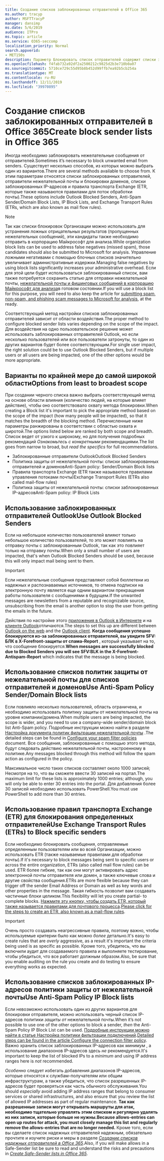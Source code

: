 ```yaml
---
title: Создание списков заблокированных отправителей в Office 365
ms.author: tracyp
author: MSFTTracyP
manager: dansimp
ms.date: 5/6/2019
audience: ITPro
ms.topic: article
ms.service: O365-seccomp
localization_priority: Normal
search.appverid:
- MET150s
description: Параметр Блокировать список отправителей содержит списки заблокированных отправителей, отправители нежелательной почты и блокировки доменов, списки заблокированных IP-адресов и правила транспорта Exchange (ETR), также называемые правилами для обработки почты.
ms.openlocfilehash: f4fab732a92df2a2500212c9825d2b3e710b0a07
ms.sourcegitcommit: 5710ce729c55d95b8b452d99ffb7ea92b5cb254a
ms.translationtype: MT
ms.contentlocale: ru-RU
ms.lasthandoff: 12/11/2019
ms.locfileid: "39970895"
---
```

# <a name="create-block-sender-lists-in-office-365"></a><span data-ttu-id="e3037-103">Создание списков заблокированных отправителей в Office 365</span><span class="sxs-lookup"><span data-stu-id="e3037-103">Create block sender lists in Office 365</span></span>

<span data-ttu-id="e3037-104">Иногда необходимо заблокировать нежелательные сообщения от отправителей.</span><span class="sxs-lookup"><span data-stu-id="e3037-104">Sometimes it’s necessary to block unwanted email from senders.</span></span> <span data-ttu-id="e3037-105">Существует несколько способов, из которых можно выбрать один из вариантов.</span><span class="sxs-lookup"><span data-stu-id="e3037-105">There are several methods available to choose from.</span></span> <span data-ttu-id="e3037-106">К этим параметрам относятся списки заблокированных отправителей, отправители нежелательной почты и блокировки доменов, списки заблокированных IP-адресов и правила транспорта Exchange (ETR, которые также называются правилами для поток обработки почты).</span><span class="sxs-lookup"><span data-stu-id="e3037-106">These options include Outlook Blocked Senders, Anti-Spam Sender/Domain Block Lists, IP Block Lists, and Exchange Transport Rules (ETRs, which are also known as mail flow rules).</span></span>

> [!NOTE]
> <span data-ttu-id="e3037-107">Так как списки блокировок Организации можно использовать для устранения ложных отрицательных результатов (пропущенных нежелательных сообщений), эти кандидаты также необходимо отправить в корпорацию Майкрософт для анализа.</span><span class="sxs-lookup"><span data-stu-id="e3037-107">While organization block lists can be used to address false negatives (missed spam), those candidates should also be submitted to Microsoft for analysis.</span></span> <span data-ttu-id="e3037-108">Управление ложными негативами с помощью блочных списков значительно увеличивает административные издержки.</span><span class="sxs-lookup"><span data-stu-id="e3037-108">Managing false negatives by using block lists significantly increases your administrative overhead.</span></span> <span data-ttu-id="e3037-109">Если для этой цели будет использоваться заблокированный список, вам также потребуется сохранить статью для отправки нежелательной почты, [нежелательной почты и фишинговых сообщений в корпорацию Майкрософт для анализа](https://docs.microsoft.com/office365/SecurityCompliance/submit-spam-non-spam-and-phishing-scam-messages-to-microsoft-for-analysis)в готовом состоянии.</span><span class="sxs-lookup"><span data-stu-id="e3037-109">If you will use a block list for this purpose, you will need to also keep the article for [submitting spam, non-spam, and phishing scam messages to Microsoft for analysis](https://docs.microsoft.com/office365/SecurityCompliance/submit-spam-non-spam-and-phishing-scam-messages-to-microsoft-for-analysis), at the ready.</span></span>

<span data-ttu-id="e3037-110">Соответствующий метод настройки списков заблокированных отправителей зависит от области воздействия.</span><span class="sxs-lookup"><span data-stu-id="e3037-110">The proper method to configure blocked sender lists varies depending on the scope of the impact.</span></span> <span data-ttu-id="e3037-111">Для воздействия на одно пользовательское решение может использовать заблокированных отправителей Outlook, но если несколько пользователей или все пользователи затронуты, то один из других вариантов будет более соответствующим.</span><span class="sxs-lookup"><span data-stu-id="e3037-111">For single user impact, the right solution could be to use Outlook Blocked Senders, but if multiple users or all users are being impacted, one of the other options would be more appropriate.</span></span>

## <a name="options-from-least-to-broadest-scope"></a><span data-ttu-id="e3037-112">Варианты по крайней мере до самой широкой области</span><span class="sxs-lookup"><span data-stu-id="e3037-112">Options from least to broadest scope</span></span>

<span data-ttu-id="e3037-113">При создании черного списка важно выбрать соответствующий метод на основе области влияния (количество людей, на которые влияет действие), чтобы оно соответствовало охвату метода блокировки.</span><span class="sxs-lookup"><span data-stu-id="e3037-113">When creating a Block list it's important to pick the appropriate method based on the scope of the impact (how many people will be impacted), so that it matches the breadth of the blocking method.</span></span> <span data-ttu-id="e3037-114">Перечисленные ниже параметры ранжированы в соответствии с областью охвата и широтой.</span><span class="sxs-lookup"><span data-stu-id="e3037-114">The options listed below are ranked by both scope and breadth.</span></span> <span data-ttu-id="e3037-115">Список ведет от узкого к широкому, но для получения подробных рекомендаций *Ознакомьтесь с конкретными* рекомендациями.</span><span class="sxs-lookup"><span data-stu-id="e3037-115">The list goes from narrow to broad, but *read the specifics* for full recommendations.</span></span>

- <span data-ttu-id="e3037-116">Заблокированные отправители Outlook</span><span class="sxs-lookup"><span data-stu-id="e3037-116">Outlook Blocked Senders</span></span>
- <span data-ttu-id="e3037-117">Политика защиты от нежелательной почты: списки заблокированных отправителей и доменов</span><span class="sxs-lookup"><span data-stu-id="e3037-117">Anti-Spam policy: Sender/Domain Block lists</span></span>
- <span data-ttu-id="e3037-118">Правила транспорта Exchange (ETR также называются правилами управления потоками почты)</span><span class="sxs-lookup"><span data-stu-id="e3037-118">Exchange Transport Rules (ETRs also called mail-flow rules)</span></span>
- <span data-ttu-id="e3037-119">Политика защиты от нежелательной почты: списки заблокированных IP-адресов</span><span class="sxs-lookup"><span data-stu-id="e3037-119">Anti-Spam policy: IP Block Lists</span></span>

## <a name="use-outlook-blocked-senders"></a><span data-ttu-id="e3037-120">Использование заблокированных отправителей Outlook</span><span class="sxs-lookup"><span data-stu-id="e3037-120">Use Outlook Blocked Senders</span></span>

<span data-ttu-id="e3037-121">Если на небольшое количество пользователей влияют только небольшое количество пользователей, то это может повлиять на отправку почты с заблокированным Outlook, так как это повлияет только на отправку почты.</span><span class="sxs-lookup"><span data-stu-id="e3037-121">When only a small number of users are impacted, that's when Outlook Blocked Senders should be used, because this will only impact mail being sent to them.</span></span>

> [!IMPORTANT]
> <span data-ttu-id="e3037-122">Если нежелательные сообщения представляют собой бюллетени из надежных и распознаваемых источников, то отмена подписки на электронную почту является еще одним вариантом прекращения работы пользователя с сообщениями в будущем.</span><span class="sxs-lookup"><span data-stu-id="e3037-122">If the unwanted messages are newsletters from a reputable and recognizable source, unsubscribing from the email is another option to stop the user from getting the emails in the future.</span></span>

<span data-ttu-id="e3037-123">Действия по настройке этого [приложения в Outlook в Интернете](https://support.office.com/article/48c9f6f7-2309-4f95-9a4d-de987e880e46) и на [клиенте Outlook](https://support.office.com/article/5ae3ea8e-cf41-4fa0-b02a-3b96e21de089)отличаются.</span><span class="sxs-lookup"><span data-stu-id="e3037-123">The steps to set this up are different between [Outlook on the web](https://support.office.com/article/48c9f6f7-2309-4f95-9a4d-de987e880e46) and the [Outlook client](https://support.office.com/article/5ae3ea8e-cf41-4fa0-b02a-3b96e21de089).</span></span> <span data-ttu-id="e3037-124">**Когда сообщения успешно блокируются из-за заблокированных отправителей, вы увидите SFV: БЛК в X-Forefront-защиты от спама-Report** , который указывает на то, что сообщение блокируется.</span><span class="sxs-lookup"><span data-stu-id="e3037-124">**When messages are successfully blocked due to Blocked Senders you will see SFV:BLK in the X-Forefront-Antispam-Report** which indicates that the message is being blocked.</span></span>

## <a name="use-anti-spam-policy-senderdomain-block-lists"></a><span data-ttu-id="e3037-125">Использование списков политик защиты от нежелательной почты для списков отправителей и доменов</span><span class="sxs-lookup"><span data-stu-id="e3037-125">Use Anti-Spam Policy Sender/Domain Block lists</span></span>

<span data-ttu-id="e3037-126">Если повлияло несколько пользователей, область ограничена, и необходимо использовать политику защиты от нежелательной почты на уровне компании/домена.</span><span class="sxs-lookup"><span data-stu-id="e3037-126">When multiple users are being impacted, the scope is wider, and you need to use a company-wide sender/domain block list Anti-Spam policy.</span></span> <span data-ttu-id="e3037-127">Подробные инструкции можно найти в разделе [Настройка документа политик фильтрации нежелательной почты](https://docs.microsoft.com/office365/securitycompliance/configure-your-spam-filter-policies) .</span><span class="sxs-lookup"><span data-stu-id="e3037-127">The detailed steps can be found in [Configure your spam filter policies](https://docs.microsoft.com/office365/securitycompliance/configure-your-spam-filter-policies) document.</span></span> <span data-ttu-id="e3037-128">Все сообщения, заблокированные с помощью этого метода, будут следовать действию нежелательной почты, настроенному в политике.</span><span class="sxs-lookup"><span data-stu-id="e3037-128">Any messages blocked through this method will follow the spam action as configured in the policy.</span></span>

<span data-ttu-id="e3037-129">Максимальное число таких списков составляет около 1000 записей; Несмотря на то, что вы сможете ввести 30 записей на портал.</span><span class="sxs-lookup"><span data-stu-id="e3037-129">The maximum limit for these lists is approximately 1000 entries; although, you will only be able to enter 30 entries into the portal.</span></span> <span data-ttu-id="e3037-130">Для добавления более 30 записей необходимо использовать PowerShell.</span><span class="sxs-lookup"><span data-stu-id="e3037-130">You must use PowerShell to add more than 30 entries.</span></span>

## <a name="use-exchange-transport-rules-etrs-to-block-specific-senders"></a><span data-ttu-id="e3037-131">Использование правил транспорта Exchange (ETR) для блокирования определенных отправителей</span><span class="sxs-lookup"><span data-stu-id="e3037-131">Use Exchange Transport Rules (ETRs) to Block specific senders</span></span>

<span data-ttu-id="e3037-132">Если необходимо блокировать сообщения, отправляемые определенным пользователям или во всей Организации, можно использовать ETR (также называемые правилами для обработки почты).</span><span class="sxs-lookup"><span data-stu-id="e3037-132">If it's necessary to block messages being sent to specific users or across the entire organization, ETRs (also called mail flow rules) can be used.</span></span> <span data-ttu-id="e3037-133">ETR более гибкие, так как они могут активировать адрес электронной почты отправителя или домен, а также ключевые слова и другие свойства сообщения.</span><span class="sxs-lookup"><span data-stu-id="e3037-133">ETRs are more flexible because they can trigger off the sender Email Address or Domain as well as key words and other properties  in the message.</span></span> <span data-ttu-id="e3037-134">Такая гибкость позволит вам создавать частичные блоки целиком.</span><span class="sxs-lookup"><span data-stu-id="e3037-134">This flexibility will let you create partial- to complete blocks.</span></span> <span data-ttu-id="e3037-135">[Нажмите эту кнопку, чтобы создать ETR, который также называется правилами для почтового процесса](https://docs.microsoft.com/office365/SecurityCompliance/use-mail-flow-rules-to-set-the-spam-confidence-level-scl-in-messages).</span><span class="sxs-lookup"><span data-stu-id="e3037-135">[Please click for the steps to create an ETR, also known as a mail-flow rules](https://docs.microsoft.com/office365/SecurityCompliance/use-mail-flow-rules-to-set-the-spam-confidence-level-scl-in-messages).</span></span>

> [!IMPORTANT]
> <span data-ttu-id="e3037-136">Очень просто создавать неагрессивные правила, поэтому важно, чтобы используемые критерии было как можно *более* детально.</span><span class="sxs-lookup"><span data-stu-id="e3037-136">It's easy to create rules that are *overly* aggressive, as a result it's important the criteria being used is as specific as possible.</span></span> <span data-ttu-id="e3037-137">Кроме того, убедитесь, что вы включили аудит для создаваемого правила и выполняете тестирование, чтобы убедиться, что все работает должным образом.</span><span class="sxs-lookup"><span data-stu-id="e3037-137">Also, be sure that you enable auditing on the rule you create and do testing to ensure everything works as expected.</span></span>

## <a name="use-anti-spam-policy-ip-block-lists"></a><span data-ttu-id="e3037-138">Использование списков заблокированных IP-адресов политики защиты от нежелательной почты</span><span class="sxs-lookup"><span data-stu-id="e3037-138">Use Anti-Spam Policy IP Block lists</span></span>

<span data-ttu-id="e3037-139">Если невозможно использовать один из других вариантов для блокировки отправителя, можно использовать черный список IP-адресов политики *защиты от* нежелательной почты.</span><span class="sxs-lookup"><span data-stu-id="e3037-139">When it’s not possible to use one of the other options to block a sender, *then* the Anti-Spam Policy IP Block List can be used.</span></span> <span data-ttu-id="e3037-140">[Подробные инструкции можно найти в статье Настройка политики фильтрации подключений](https://docs.microsoft.com/office365/securitycompliance/configure-the-connection-filter-policy).</span><span class="sxs-lookup"><span data-stu-id="e3037-140">[Detailed steps can be found in the article Configure the connection filter policy](https://docs.microsoft.com/office365/securitycompliance/configure-the-connection-filter-policy).</span></span> <span data-ttu-id="e3037-141">Важно хранить список заблокированных IP-адресов как *минимум* , а использование диапазонов IP-адресов здесь *не* рекомендуется.</span><span class="sxs-lookup"><span data-stu-id="e3037-141">It's important to keep the list of blocked IPs to a *minimum* and using IP address ranges here is *not* recommended.</span></span>

<span data-ttu-id="e3037-142">*Особенно* следует избегать добавления диапазонов IP-адресов, которые относятся к службам-получателям или общим инфраструктурам, а также убедиться, что список разрешенных IP-адресов будет проверяться как часть обычного обслуживания.</span><span class="sxs-lookup"><span data-stu-id="e3037-142">You should *especially* avoid adding IP address ranges that belong to consumer services or shared infrastructures, and also ensure that you review the list of allowed IP addresses as part of regular maintenance.</span></span> <span data-ttu-id="e3037-143">**Так как разрешенные записи могут открывать маршруты для атак, необходимо тщательно управлять этим списком и регулярно удалять из них записи, которые больше не нужны.**</span><span class="sxs-lookup"><span data-stu-id="e3037-143">**Because allows-entries can open up routes for attack, you must closely manage this list and regularly remove the allows-entries that are no longer needed.**</span></span> <span data-ttu-id="e3037-144">Кроме того, если вы сделаете список надежных отправителей надежным, обязательно прочтите и изучите риски и меры в разделе *[Создание списков надежных отправителей в Office 365](create-safe-sender-lists-in-office-365.md)*.</span><span class="sxs-lookup"><span data-stu-id="e3037-144">Also, if you will make allows in a Safe-Sender list be sure to read and understand the risks and precautions in *[Create Safe-Sender lists in Office 365](create-safe-sender-lists-in-office-365.md)*.</span></span>
